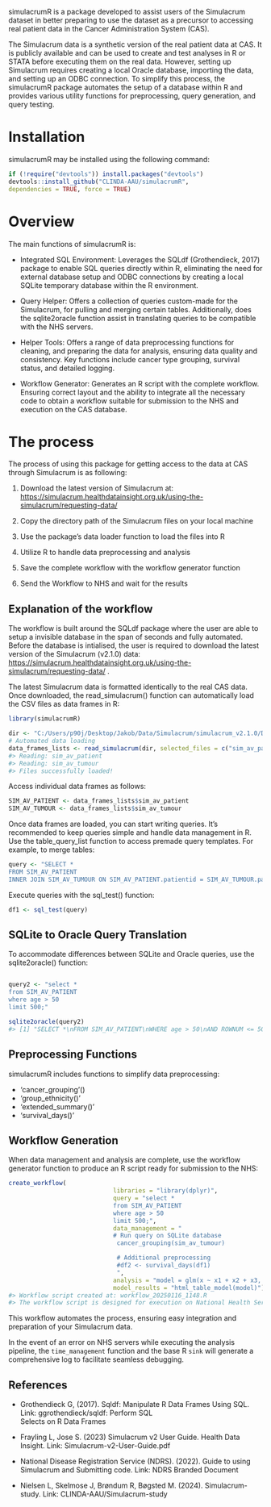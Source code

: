 
<!-- README.md is generated from README.Rmd. Please edit that file -->

simulacrumR is a package developed to assist users of the Simulacrum
dataset in better preparing to use the dataset as a precursor to
accessing real patient data in the Cancer Administration System (CAS).

The Simulacrum data is a synthetic version of the real patient data at
CAS. It is publicly available and can be used to create and test
analyses in R or STATA before executing them on the real data. However,
setting up Simulacrum requires creating a local Oracle database,
importing the data, and setting up an ODBC connection. To simplify this
process, the simulacrumR package automates the setup of a database
within R and provides various utility functions for preprocessing, query
generation, and query testing.

# Installation

simulacrumR may be installed using the following command:

``` r
if (!require("devtools")) install.packages("devtools")
devtools::install_github("CLINDA-AAU/simulacrumR",
dependencies = TRUE, force = TRUE) 
```

# Overview

The main functions of simulacrumR is:

- Integrated SQL Environment: Leverages the SQLdf (Grothendieck, 2017)
  package to enable SQL queries directly within R, eliminating the need
  for external database setup and ODBC connections by creating a local
  SQLite temporary database within the R environment.

- Query Helper: Offers a collection of queries custom-made for the
  Simulacrum, for pulling and merging certain tables. Additionally, does
  the sqlite2oracle function assist in translating queries to be
  compatible with the NHS servers.

- Helper Tools: Offers a range of data preprocessing functions for
  cleaning, and preparing the data for analysis, ensuring data quality
  and consistency. Key functions include cancer type grouping, survival
  status, and detailed logging.

- Workflow Generator: Generates an R script with the complete workflow.
  Ensuring correct layout and the ability to integrate all the necessary
  code to obtain a workflow suitable for submission to the NHS and
  execution on the CAS database.

# The process

The process of using this package for getting access to the data at CAS
through Simulacrum is as following:

1)  Download the latest version of Simulacrum at:
    <https://simulacrum.healthdatainsight.org.uk/using-the-simulacrum/requesting-data/>

2)  Copy the directory path of the Simulacrum files on your local
    machine

3)  Use the package’s data loader function to load the files into R

4)  Utilize R to handle data preprocessing and analysis

5)  Save the complete workflow with the workflow generator function

6)  Send the Workflow to NHS and wait for the results

## Explanation of the workflow

The workflow is built around the SQLdf package where the user are able
to setup a invisible database in the span of seconds and fully
automated. Before the database is intialised, the user is required to
download the latest version of the Simulacrum (v2.1.0) data:
<https://simulacrum.healthdatainsight.org.uk/using-the-simulacrum/requesting-data/>
.

The latest Simulacrum data is formatted identically to the real CAS
data. Once downloaded, the read_simulacrum() function can automatically
load the CSV files as data frames in R:

``` r
library(simulacrumR)

dir <- "C:/Users/p90j/Desktop/Jakob/Data/Simulacrum/simulacrum_v2.1.0/Data/"
# Automated data loading 
data_frames_lists <- read_simulacrum(dir, selected_files = c("sim_av_patient", "sim_av_tumour")) 
#> Reading: sim_av_patient
#> Reading: sim_av_tumour
#> Files successfully loaded!
```

Access individual data frames as follows:

``` r
SIM_AV_PATIENT <- data_frames_lists$sim_av_patient
SIM_AV_TUMOUR <- data_frames_lists$sim_av_tumour
```

Once data frames are loaded, you can start writing queries. It’s
recommended to keep queries simple and handle data management in R. Use
the table_query_list function to access premade query templates. For
example, to merge tables:

``` r
query <- "SELECT *
FROM SIM_AV_PATIENT
INNER JOIN SIM_AV_TUMOUR ON SIM_AV_PATIENT.patientid = SIM_AV_TUMOUR.patientid;"
```

Execute queries with the sql_test() function:

``` r
df1 <- sql_test(query)
```

## SQLite to Oracle Query Translation

To accommodate differences between SQLite and Oracle queries, use the
sqlite2oracle() function:

``` r

query2 <- "select *
from SIM_AV_PATIENT
where age > 50
limit 500;"

sqlite2oracle(query2)
#> [1] "SELECT *\nFROM SIM_AV_PATIENT\nWHERE age > 50\nAND ROWNUM <= 500;"
```

## Preprocessing Functions

simulacrumR includes functions to simplify data preprocessing:

- ‘cancer_grouping’()
- ‘group_ethnicity()’
- ‘extended_summary()’
- ‘survival_days()’

## Workflow Generation

When data management and analysis are complete, use the workflow
generator function to produce an R script ready for submission to the
NHS:

``` r
create_workflow(
                             libraries = "library(dplyr)",
                             query = "select * 
                             from SIM_AV_PATIENT
                             where age > 50
                             limit 500;",
                             data_management = "
                             # Run query on SQLite database
                              cancer_grouping(sim_av_tumour)

                              # Additional preprocessing
                              #df2 <- survival_days(df1)
                              ",
                             analysis = "model = glm(x ~ x1 + x2 + x3, data=data)",
                             model_results = "html_table_model(model)")
#> Workflow script created at: workflow_20250116_1148.R
#> The workflow script is designed for execution on National Health Service (NHS). Local execution of this script is likely to fail due to its dependency on a database connection. The goal of this package is to generate a workflow file compatible with the NHS server environment, which eliminates the need for local database configuration. Assuming successful execution of all local operations, including library imports, data queries, data management procedures, analyses, and file saving, the generated workflow is expected to function correctly within the NHS server environment.
```

This workflow automates the process, ensuring easy integration and
preparation of your Simulacrum data.

In the event of an error on NHS servers while executing the analysis
pipeline, the `time_management` function and the base R `sink` will
generate a comprehensive log to facilitate seamless debugging.

## References

- Grothendieck G, (2017). Sqldf: Manipulate R Data Frames Using SQL.
  Link: ggrothendieck/sqldf: Perform SQL  
  Selects on R Data Frames

- Frayling L, Jose S. (2023) Simulacrum v2 User Guide. Health Data
  Insight. Link: Simulacrum-v2-User-Guide.pdf

- National Disease Registration Service (NDRS). (2022). Guide to using
  Simulacrum and Submitting code. Link: NDRS Branded Document

- Nielsen L, Skelmose J, Brøndum R, Bøgsted M. (2024). Simulacrum-study.
  Link: CLINDA-AAU/Simulacrum-study
